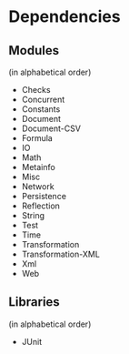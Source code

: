 # Dependencies

## Modules
(in alphabetical order)

* Checks
* Concurrent
* Constants
* Document
* Document-CSV
* Formula
* IO
* Math
* Metainfo
* Misc
* Network
* Persistence
* Reflection
* String
* Test
* Time
* Transformation
* Transformation-XML
* Xml
* Web

## Libraries
(in alphabetical order)

* JUnit
